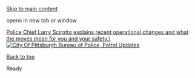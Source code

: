 [Skip to main content](https://www.pittsburghpa.gov/Safety/Police/Police-Banner/Patrol-Updates#main-content)

opens in new tab or window

[Police Chief Larry Scirotto explains recent operational changes and what the moves mean for you and your safety.\\
![City Of Pittsburgh Bureau of Police, Patrol Updates](https://www.pittsburghpa.gov/files/assets/city/v/1/public-safety/images/24709_patrol_updates.jpg)](https://www.facebook.com/PittsburghPolice/videos/457058640075349)

[Back to top](https://www.pittsburghpa.gov/Safety/Police/Police-Banner/Patrol-Updates#body-top)

Ready
